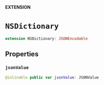 **EXTENSION**

# `NSDictionary`
```swift
extension NSDictionary: JSONEncodable
```

## Properties
### `jsonValue`

```swift
@inlinable public var jsonValue: JSONValue
```
